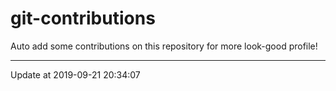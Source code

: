 # git-contributions

Auto add some contributions on this repository for more look-good profile!

---

Update at 2019-09-21 20:34:07
